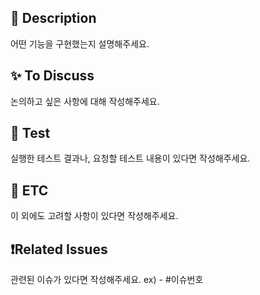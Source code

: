 ## 📝 Description
어떤 기능을 구현했는지 설명해주세요.

## ✨ To Discuss
논의하고 싶은 사항에 대해 작성해주세요.

## 🧪 Test
실행한 테스트 결과나, 요청할 테스트 내용이 있다면 작성해주세요.

## 🎸 ETC
이 외에도 고려할 사항이 있다면 작성해주세요.

## ❗Related Issues
관련된 이슈가 있다면 작성해주세요. ex) - #이슈번호

